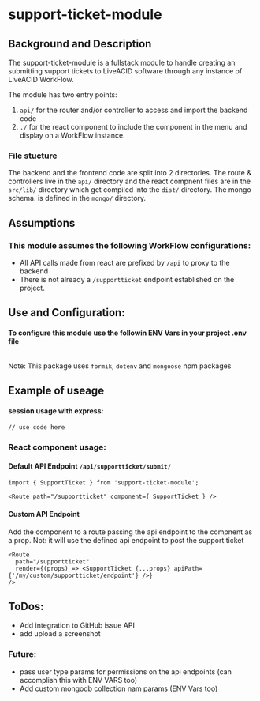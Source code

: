 # support-ticket-module

## Background and Description

The support-ticket-module is a fullstack module to handle creating an submitting support tickets to LiveACID software through any instance of LiveACID WorkFlow.

The module has two entry points:

1. `api/` for the router and/or controller to access and import the backend code
2. `./` for the react component to include the component in the menu and display on a WorkFlow instance.

### File stucture

The backend and the frontend code are split into 2 directories. The route & controllers live in the `api/` directory and the react compnent files are in the `src/lib/` directory which get compiled into the `dist/` directory. The mongo schema. is defined in the `mongo/` directory.

## Assumptions

### This module assumes the following WorkFlow configurations:

- All API calls made from react are prefixed by `/api` to proxy to the backend
- There is not already a `/supportticket` endpoint established on the project.

## Use and Configuration:

#### To configure this module use the followin ENV Vars in your project .env file

```

```

Note: This package uses `formik`, `dotenv` and `mongoose` npm packages

## Example of useage

#### session usage with express:

```
// use code here

```

### React component usage:

#### Default API Endpoint `/api/supportticket/submit/`

```
import { SupportTicket } from 'support-ticket-module';

<Route path="/supportticket" component={ SupportTicket } />

```

#### Custom API Endpoint

Add the component to a route passing the api endpoint to the compnent as a prop. Not: it will use the defined api endpoint to post the support ticket

```
<Route
  path="/supportticket"
  render={(props) => <SupportTicket {...props} apiPath={'/my/custom/supportticket/endpoint'} />}
/>

```

## ToDos:

- Add integration to GitHub issue API
- add upload a screenshot

### Future:

- pass user type params for permissions on the api endpoints (can accomplish this with ENV VARS too)
- Add custom mongodb collection nam params (ENV Vars too)
